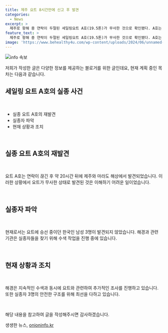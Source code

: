 ```yaml
---
title: 제주 요트 8시간만에 신고 후 발견
categories:
  - News
excerpt: >
  제주로 항해 중 연락이 두절된 세일링요트 A호(19.5톤)가 무사한 것으로 확인됐다. A호는 이날 새벽 0시31분 쯤 연락이 닿았고, 한국인 승선자 3명도 이상이 없는 것으로 파악됐다. 현재 해경 경비함과 함께 제주로 항해 중인 것으로 확인됐다. (뉴스1)
feature_text: >
  제주로 항해 중 연락이 두절된 세일링요트 A호(19.5톤)가 무사한 것으로 확인됐다. A호는 이날 새벽 0시31분 쯤 연락이 닿았고, 한국인 승선자 3명도 이상이 없는 것으로 파악됐다. 현재 해경 경비함과 함께 제주로 항해 중인 것으로 확인됐다. (뉴스1)
image: 'https://www.behealthy4u.com/wp-content/uploads/2024/06/unnamed-file.png'
---
```


<p><img src="https://www.behealthy4u.com/wp-content/uploads/2024/06/unnamed-file.png" alt="info 속보" /></p>

<p>저희가 작성한 글은 다양한 정보를 제공하는 블로거를 위한 글인데요, 현재 계획 중인 목차는 다음과 같습니다.</p>

<h2 data-ke-size="size26">세일링 요트 A호의 실종 사건</h2>

<p data-ke-size="size16">&nbsp;</p>

<ul>
  <li>실종 요트 A호의 재발견</li>
  <li>실종자 파악</li>
  <li>현재 상황과 조치</li>
</ul>

<p data-ke-size="size16">&nbsp;</p>

<h2 data-ke-size="size26">실종 요트 A호의 재발견</h2>

<p data-ke-size="size16">&nbsp;</p>

<p>요트 A호는 연락이 끊긴 후 약 20시간 뒤에 제주와 마라도 해상에서 발견되었습니다. 이러한 상황에서 요트가 무사한 상태로 발견된 것은 이해하기 어려운 일이었습니다. </p>

<p data-ke-size="size16">&nbsp;</p>

<h2 data-ke-size="size26">실종자 파악</h2>

<p data-ke-size="size16">&nbsp;</p>

<p>현재로서는 요트에 승선 중이던 한국인 남성 3명이 발견되지 않았습니다. 해경과 관련 기관은 실종자들을 찾기 위해 수색 작업을 진행 중에 있습니다.</p>

<p data-ke-size="size16">&nbsp;</p>

<h2 data-ke-size="size26">현재 상황과 조치</h2>

<p data-ke-size="size16">&nbsp;</p>

<p>해경은 지속적인 수색과 동시에 요트와 관련하여 추가적인 조사를 진행하고 있습니다. 또한 실종자 3명의 안전한 구조를 위해 최선을 다하고 있습니다.</p>

<p data-ke-size="size16">&nbsp;</p>

<p>해당 내용을 참고하여 글을 작성해주시면 감사하겠습니다.</p>
생생한 뉴스, <a href="https://onioninfo.kr" rel="dofollow">onioninfo.kr</a>


